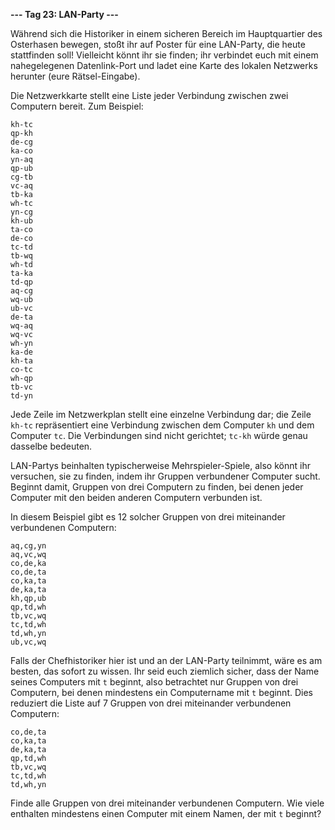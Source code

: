 **--- Tag 23: LAN-Party ---**

Während sich die Historiker in einem sicheren Bereich im Hauptquartier des Osterhasen bewegen, stoßt ihr auf Poster für eine LAN-Party,
die heute stattfinden soll! Vielleicht könnt ihr sie finden; ihr verbindet euch mit einem nahegelegenen Datenlink-Port und ladet eine Karte
des lokalen Netzwerks herunter (eure Rätsel-Eingabe).

Die Netzwerkkarte stellt eine Liste jeder Verbindung zwischen zwei Computern bereit. Zum Beispiel:

```
kh-tc
qp-kh
de-cg
ka-co
yn-aq
qp-ub
cg-tb
vc-aq
tb-ka
wh-tc
yn-cg
kh-ub
ta-co
de-co
tc-td
tb-wq
wh-td
ta-ka
td-qp
aq-cg
wq-ub
ub-vc
de-ta
wq-aq
wq-vc
wh-yn
ka-de
kh-ta
co-tc
wh-qp
tb-vc
td-yn
```

Jede Zeile im Netzwerkplan stellt eine einzelne Verbindung dar; die Zeile `kh-tc` repräsentiert eine Verbindung zwischen dem Computer `kh` und dem Computer `tc`. Die Verbindungen sind nicht gerichtet; `tc-kh` würde genau dasselbe bedeuten.

LAN-Partys beinhalten typischerweise Mehrspieler-Spiele, also könnt ihr versuchen, sie zu finden, indem ihr Gruppen verbundener Computer sucht. Beginnt damit, Gruppen von drei Computern zu finden, bei denen jeder Computer mit den beiden anderen Computern verbunden ist.

In diesem Beispiel gibt es 12 solcher Gruppen von drei miteinander verbundenen Computern:

```
aq,cg,yn
aq,vc,wq
co,de,ka
co,de,ta
co,ka,ta
de,ka,ta
kh,qp,ub
qp,td,wh
tb,vc,wq
tc,td,wh
td,wh,yn
ub,vc,wq
```

Falls der Chefhistoriker hier ist und an der LAN-Party teilnimmt, wäre es am besten, das sofort zu wissen. Ihr seid euch ziemlich sicher, dass der Name seines Computers mit `t` beginnt, also betrachtet nur Gruppen von drei Computern, bei denen mindestens ein Computername mit `t` beginnt. Dies reduziert die Liste auf 7 Gruppen von drei miteinander verbundenen Computern:

```
co,de,ta
co,ka,ta
de,ka,ta
qp,td,wh
tb,vc,wq
tc,td,wh
td,wh,yn
```

Finde alle Gruppen von drei miteinander verbundenen Computern. Wie viele enthalten mindestens einen Computer mit einem Namen, der mit `t` beginnt?
